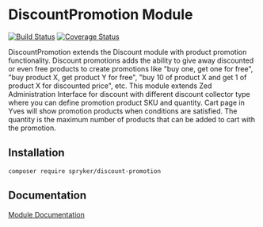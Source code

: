 # DiscountPromotion Module
[![Build Status](https://travis-ci.org/spryker/DiscountPromotion.svg)](https://travis-ci.org/spryker/DiscountPromotion)
[![Coverage Status](https://coveralls.io/repos/github/spryker/DiscountPromotion/badge.svg)](https://coveralls.io/github/spryker/DiscountPromotion)

DiscountPromotion extends the Discount module with product promotion functionality. Discount promotions adds the ability to give away discounted or even free products to create promotions like "buy one, get one for free", "buy product X, get product Y for free", "buy 10 of product X and get 1 of product X for discounted price", etc.
This module extends Zed Administration Interface for discount with different discount collector type where you can define promotion product SKU and quantity. Cart page in Yves will show promotion products when conditions are satisfied. The quantity is the maximum number of products that can be added to cart with the promotion.

## Installation

```
composer require spryker/discount-promotion
```

## Documentation

[Module Documentation](http://academy.spryker.com/developing_with_spryker/module_guide/discount/discount_promotion.html)
